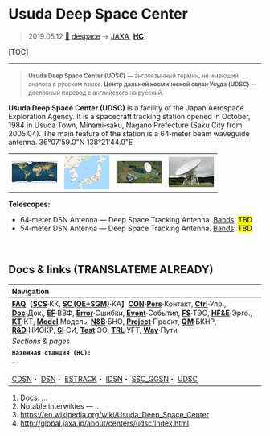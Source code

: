 # Usuda Deep Space Center
> 2019.05.12 [🚀](../index/index.md) [despace](index.md) → [JAXA](contact/jaxa.md), **[НС](scs.md)**

[TOC]

---

> <small>**Usuda Deep Space Center (UDSC)** — англоязычный термин, не имеющий аналога в русском языке. **Центр дальней космической связи Усуда (UDSC)** — дословный перевод с английского на русский.</small>

**Usuda Deep Space Center (UDSC)** is a facility of the Japan Aerospace Exploration Agency. It is a spacecraft tracking station opened in October, 1984 in Usuda Town, Minami‑saku, Nagano Prefecture (Saku City from 2005.04). The main feature of the station is a 64‑meter beam waveguide antenna. 36°07'59.0"N 138°21'44.0"E

| | | | |
|:--|:--|:--|:--|
|[![](f/gs/udsc_pic1_thumb.jpg)](f/gs/udsc_pic1.png)|[![](f/gs/udsc_pic2_thumb.jpg)](f/gs/udsc_pic2.png)|[![](f/gs/udsc_pic3_thumb.jpg)](f/gs/udsc_pic3.jpg)|[![](f/gs/udsc_pic4_thumb.jpg)](f/gs/udsc_pic4.jpg)|

**Telescopes:**

   - 64‑meter DSN Antenna — Deep Space Tracking Antenna. [Bands](rf.md): <mark>TBD</mark>
   - 54‑meter DSN Antenna — Deep Space Tracking Antenna. [Bands](rf.md): <mark>TBD</mark>



<p style="page-break-after:always"> </p>

## Docs & links (TRANSLATEME ALREADY)
|Navigation|
|:--|
|**[FAQ](faq.md)**【**[SCS](scs.md)**·КК, **[SC (OE+SGM)](sc.md)**·КА】**[CON](contact.md)·[Pers](person.md)**·Контакт, **[Ctrl](control.md)**·Упр., **[Doc](doc.md)**·Док., **[EF](ef.md)**·ВВФ, **[Error](error.md)**·Ошибки, **[Event](event.md)**·События, **[FS](fs.md)**·ТЭО, **[HF&E](hfe.md)**·Эрго., **[KT](kt.md)**·КТ, **[Model](model.md)**·Модель, **[N&B](nnb.md)**·БНО, **[Project](project.md)**·Проект, **[QM](qm.md)**·БКНР, **[R&D](rnd.md)**·НИОКР, **[SI](si.md)**·СИ, **[Test](test.md)**·ЭО, **[TRL](trl.md)**·УГТ, **[Way](way.md)**·Пути|
|*Sections & pages*|
|**`Наземная станция (НС):`**<br> … <br><br> [CDSN](cdsn.md)・ [DSN](dsn.md)・ [ESTRACK](estrack.md)・ [IDSN](idsn.md)・ [SSC_GGSN](ssc_ggsn.md)・ [UDSC](udsc.md)|

   1. Docs: …
   1. Notable interwikies — …
   1. <https://en.wikipedia.org/wiki/Usuda_Deep_Space_Center>
   1. <http://global.jaxa.jp/about/centers/udsc/index.html>
